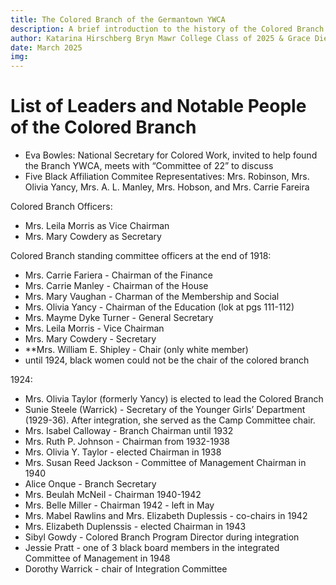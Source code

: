 ```yaml
---
title: The Colored Branch of the Germantown YWCA
description: A brief introduction to the history of the Colored Branch
author: Katarina Hirschberg Bryn Mawr College Class of 2025 & Grace Diehl Bryn Mawr College Class of 2027
date: March 2025
img: 
---
```


# List of Leaders and Notable People of the Colored Branch 

- Eva Bowles: National Secretary for Colored Work, invited to help found the Branch YWCA, meets with “Committee of 22” to discuss 
- Five Black Affiliation Commitee Representatives: Mrs. Robinson, Mrs. Olivia Yancy, Mrs. A. L. Manley, Mrs. Hobson, and Mrs. Carrie Fareira 

Colored Branch Officers:
- Mrs. Leila Morris as Vice Chairman
- Mrs. Mary Cowdery as Secretary 

Colored Branch standing committee officers at the end of 1918:

- Mrs. Carrie Fariera - Chairman of the Finance 
- Mrs. Carrie Manley - Chairman of the House 
- Mrs. Mary Vaughan - Charman of the Membership and Social 
- Mrs. Olivia Yancy - Chairman of the Education (lok at pgs 111-112) 
- Mrs. Mayme Dyke Turner - General Secretary 
- Mrs. Leila Morris - Vice Chairman 
- Mrs. Mary Cowdery - Secretary 
- **Mrs. William E. Shipley - Chair (only white member) 
- until 1924, black women could not be the chair of the colored branch 

1924:
- Mrs. Olivia Taylor (formerly Yancy) is elected to lead the Colored Branch 
- Sunie Steele (Warrick) - Secretary of the Younger Girls’ Department (1929-36). After integration, she served as the Camp Committee chair. 
- Mrs. Isabel Calloway - Branch Chairman until 1932 
- Mrs. Ruth P. Johnson - Chairman from 1932-1938 
- Mrs. Olivia Y. Taylor - elected Chairman in 1938 
- Mrs. Susan Reed Jackson - Committee of Management Chairman in 1940 
- Alice Onque - Branch Secretary 
- Mrs. Beulah McNeil - Chairman 1940-1942 
- Mrs. Belle Miller - Chairman 1942 - left in May 
- Mrs. Mabel Rawlins and Mrs. Elizabeth Duplessis - co-chairs in 1942 
- Mrs. Elizabeth Duplenssis - elected Chairman in 1943
- Sibyl Gowdy - Colored Branch Program Director during integration 
- Jessie Pratt - one of 3 black board members in the integrated Committee of Management in 1948  
- Dorothy Warrick - chair of Integration Committee 
